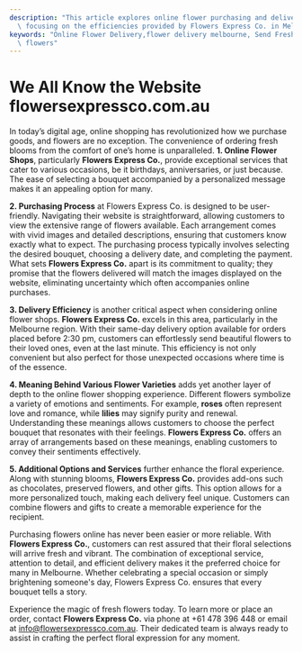 ```yaml
---
description: "This article explores online flower purchasing and delivery services, specifically\
  \ focusing on the efficiencies provided by Flowers Express Co. in Melbourne."
keywords: "Online Flower Delivery,flower delivery melbourne, Send Fresh Flowers in Melbourne,melbourne\
  \ flowers"
---
```

# We All Know the Website flowersexpressco.com.au

In today’s digital age, online shopping has revolutionized how we purchase goods, and flowers are no exception. The convenience of ordering fresh blooms from the comfort of one’s home is unparalleled. **1. Online Flower Shops**, particularly **Flowers Express Co.**, provide exceptional services that cater to various occasions, be it birthdays, anniversaries, or just because. The ease of selecting a bouquet accompanied by a personalized message makes it an appealing option for many.

**2. Purchasing Process** at Flowers Express Co. is designed to be user-friendly. Navigating their website is straightforward, allowing customers to view the extensive range of flowers available. Each arrangement comes with vivid images and detailed descriptions, ensuring that customers know exactly what to expect. The purchasing process typically involves selecting the desired bouquet, choosing a delivery date, and completing the payment. What sets **Flowers Express Co.** apart is its commitment to quality; they promise that the flowers delivered will match the images displayed on the website, eliminating uncertainty which often accompanies online purchases.

**3. Delivery Efficiency** is another critical aspect when considering online flower shops. **Flowers Express Co.** excels in this area, particularly in the Melbourne region. With their same-day delivery option available for orders placed before 2:30 pm, customers can effortlessly send beautiful flowers to their loved ones, even at the last minute. This efficiency is not only convenient but also perfect for those unexpected occasions where time is of the essence.

**4. Meaning Behind Various Flower Varieties** adds yet another layer of depth to the online flower shopping experience. Different flowers symbolize a variety of emotions and sentiments. For example, **roses** often represent love and romance, while **lilies** may signify purity and renewal. Understanding these meanings allows customers to choose the perfect bouquet that resonates with their feelings. **Flowers Express Co.** offers an array of arrangements based on these meanings, enabling customers to convey their sentiments effectively.

**5. Additional Options and Services** further enhance the floral experience. Along with stunning blooms, **Flowers Express Co.** provides add-ons such as chocolates, preserved flowers, and other gifts. This option allows for a more personalized touch, making each delivery feel unique. Customers can combine flowers and gifts to create a memorable experience for the recipient.

Purchasing flowers online has never been easier or more reliable. With **Flowers Express Co.**, customers can rest assured that their floral selections will arrive fresh and vibrant. The combination of exceptional service, attention to detail, and efficient delivery makes it the preferred choice for many in Melbourne. Whether celebrating a special occasion or simply brightening someone's day, Flowers Express Co. ensures that every bouquet tells a story.

Experience the magic of fresh flowers today. To learn more or place an order, contact **Flowers Express Co.** via phone at +61 478 396 448 or email at info@flowersexpressco.com.au. Their dedicated team is always ready to assist in crafting the perfect floral expression for any moment.

